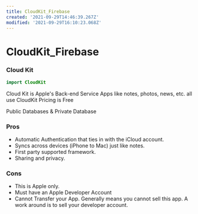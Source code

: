 ```yaml
---
title: CloudKit_Firebase
created: '2021-09-29T14:46:39.267Z'
modified: '2021-09-29T16:10:23.068Z'
---
```


# CloudKit_Firebase

### Cloud Kit
```swift
import CloudKit
```
Cloud Kit is Apple's Back-end Service
Apps like notes, photos, news, etc. all use CloudKit
Pricing is Free

Public Databases & Private Database

### Pros
- Automatic Authentication that ties in with the iCloud account.
- Syncs across devices (iPhone to Mac) just like notes.
- First party supported framework.
- Sharing and privacy.

### Cons
- This is Apple only. 
- Must have an Apple Developer Account
- Cannot Transfer your App. Generally means you cannot sell this app. A work around is to sell your developer account.
